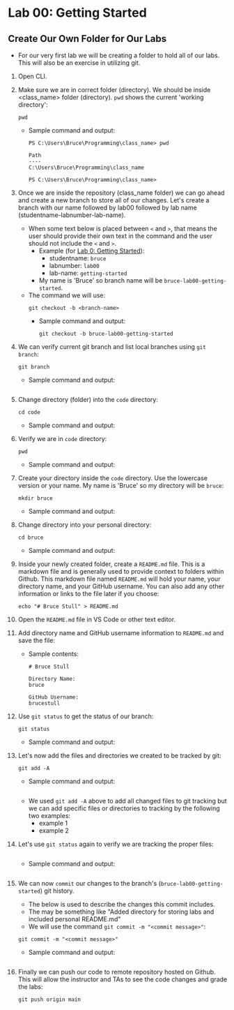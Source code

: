 # Lab 00: Getting Started

## Create Our Own Folder for Our Labs

* For our very first lab we will be creating a folder to hold all of our labs. This will also be an exercise in utilizing git.

1. Open CLI.

1. Make sure we are in correct folder (directory). We should be inside <class_name> folder (directory). `pwd` shows the current 'working directory':  
    ```
    pwd
    ```
    * Sample command and output:  
        ```
        PS C:\Users\Bruce\Programming\class_name> pwd

        Path
        ----
        C:\Users\Bruce\Programming\class_name

        PS C:\Users\Bruce\Programming\class_name>
        ```

1. Once we are inside the repository (class_name folder) we can go ahead and create a new branch to store all of our changes. Let's create a branch with our name followed by lab00 followed by lab name (studentname-labnumber-lab-name).
    * When some text below is placed between `<` and `>`, that means the user should provide their own text in the command and the user should not include the `<` and `>`.
        * Example (for [Lab 0: Getting Started](https://github.com/PdxCodeGuild/class_062722/blob/main/0%20General/00%20Getting%20Started)):
            * studentname: `bruce`
            * labnumber: `lab00`
            * lab-name: `getting-started`
        * My name is 'Bruce' so branch name will be `bruce-lab00-getting-started`.
    * The command we will use:  
        ```
        git checkout -b <branch-name>
        ```
        * Sample command and output:  
            ```
            git checkout -b bruce-lab00-getting-started
            ```

1. We can verify current git branch and list local branches using `git branch`:  
    ```
    git branch
    ```
    * Sample command and output:  
        ```

        ```

1. Change directory (folder) into the `code` directory:  
    ```
    cd code
    ```
    * Sample command and output:  

1. Verify we are in `code` directory:  
    ```
    pwd
    ```
    * Sample command and output:  

1. Create your directory inside the `code` directory. Use the lowercase version or your name. My name is 'Bruce' so my directory will be `bruce`:  
    ```
    mkdir bruce
    ```
    * Sample command and output:  

1. Change directory into your personal directory:  
    ```
    cd bruce
    ```
    * Sample command and output:  

1. Inside your newly created folder, create a `README.md` file. This is a markdown file and is generally used to provide context to folders within Github. This markdown file named `README.md` will hold your name, your directory name, and your GitHub username. You can also add any other information or links to the file later if you choose:  
    ```
    echo "# Bruce Stull" > README.md
    ```

1. Open the `README.md` file in VS Code or other text editor.

1. Add directory name and GitHub username information to `README.md` and save the file:  
    * Sample contents:  
        ```
        # Bruce Stull

        Directory Name:
        bruce

        GitHub Username:
        brucestull
        ```

1. Use `git status` to get the status of our branch:  
    ```
    git status
    ```
    * Sample command and output:  


1. Let's now add the files and directories we created to be tracked by git:  
    ```
    git add -A
    ```
    * Sample command and output:  
        ```

        ```
    * We used `git add -A` above to add all changed files to git tracking but we can add specific files or directories to tracking by the following two examples:
        * example 1
        * example 2

1. Let's use `git status` again to verify we are tracking the proper files:  
    ```

    ```
    * Sample command and output:  
        ```

        ```

1. We can now `commit` our changes to the branch's (`bruce-lab00-getting-started`) git history.
    * The <commit message> below is used to describe the changes this commit includes.
    * The <commit message> may be something like "Added directory for storing labs and included personal README.md"
    * We will use the command `git commit -m "<commit message>"`:  
    ```
    git commit -m "<commit message>"
    ```
    * Sample command and output:  
        ```

        ```

1. Finally we can push our code to remote repository hosted on Github. This will allow the instructor and TAs to see the code changes and grade the labs:  
    ```
    git push origin main
    ```


